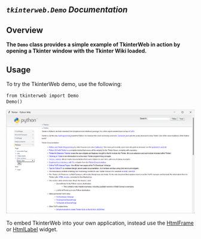 ## *`tkinterweb.Demo` Documentation*

## Overview
**The `Demo` class provides a simple example of TkinterWeb in action by opening a Tkinter window with the Tkinter Wiki loaded.**

## Usage
To try the TkinterWeb demo, use the following:
```
from tkinterweb import Demo
Demo()
```
![TkinterWeb](/images/tkinterweb-demo.png)

To embed TkinterWeb into your own application, instead use the [HtmlFrame](HTMLFRAME.md) or [HtmlLabel](HTMLLABEL.md) widget.
